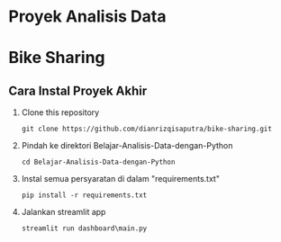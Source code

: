 # Proyek Analisis Data
# Bike Sharing

## Cara Instal Proyek Akhir

1. Clone this repository
   ```
   git clone https://github.com/dianrizqisaputra/bike-sharing.git
   ```

2. Pindah ke direktori Belajar-Analisis-Data-dengan-Python
   ```
   cd Belajar-Analisis-Data-dengan-Python
   ```

3. Instal semua persyaratan di dalam "requirements.txt"
   ```
   pip install -r requirements.txt
   ```

4. Jalankan streamlit app
   ```
   streamlit run dashboard\main.py
   ```

